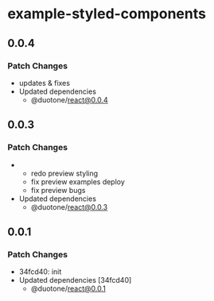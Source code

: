 # example-styled-components

## 0.0.4

### Patch Changes

- updates & fixes
- Updated dependencies
  - @duotone/react@0.0.4

## 0.0.3

### Patch Changes

- - redo preview styling
  - fix preview examples deploy
  - fix preview bugs
- Updated dependencies
  - @duotone/react@0.0.3

## 0.0.1

### Patch Changes

- 34fcd40: init
- Updated dependencies [34fcd40]
  - @duotone/react@0.0.1
